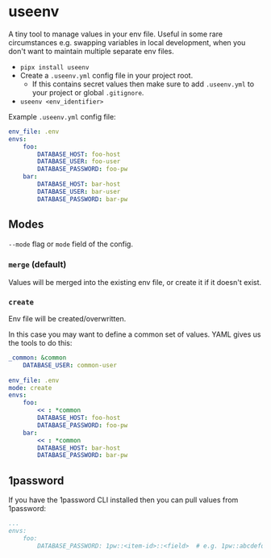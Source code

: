 # useenv

A tiny tool to manage values in your env file. 
Useful in some rare circumstances e.g. swapping variables in local development,
when you don't want to maintain multiple separate env files.  

* `pipx install useenv`
* Create a `.useenv.yml` config file in your project root. 
  * If this contains secret values then make sure to add `.useenv.yml` to your project or global `.gitignore`.
* `useenv <env_identifier>`

Example `.useenv.yml` config file:

```yml
env_file: .env
envs:
    foo:
        DATABASE_HOST: foo-host
        DATABASE_USER: foo-user
        DATABASE_PASSWORD: foo-pw
    bar:
        DATABASE_HOST: bar-host
        DATABASE_USER: bar-user
        DATABASE_PASSWORD: bar-pw
```


## Modes

`--mode` flag or `mode` field of the config.

### `merge` (default)

Values will be merged into the existing env file, or create it if it doesn't exist.

### `create`

Env file will be created/overwritten.

In this case you may want to define a common set of values. YAML gives us the tools to do this:

```yml
_common: &common
    DATABASE_USER: common-user
  
env_file: .env
mode: create
envs:
    foo:
        << : *common
        DATABASE_HOST: foo-host    
        DATABASE_PASSWORD: foo-pw
    bar:
        << : *common
        DATABASE_HOST: bar-host    
        DATABASE_PASSWORD: bar-pw
```

## 1password

If you have the 1password CLI installed then you can pull values from 1password:

```yml
...
envs:
    foo:
        DATABASE_PASSWORD: 1pw::<item-id>::<field>  # e.g. 1pw::abcdefqwerty::password
```
